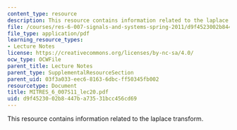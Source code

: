 ```yaml
---
content_type: resource
description: This resource contains information related to the laplace transform.
file: /courses/res-6-007-signals-and-systems-spring-2011/d9f4523002b8447ba73531bcc456cd69_MITRES_6_007S11_lec20.pdf
file_type: application/pdf
learning_resource_types:
- Lecture Notes
license: https://creativecommons.org/licenses/by-nc-sa/4.0/
ocw_type: OCWFile
parent_title: Lecture Notes
parent_type: SupplementalResourceSection
parent_uid: 03f3a033-eec6-8163-6dbc-ff50345fb002
resourcetype: Document
title: MITRES_6_007S11_lec20.pdf
uid: d9f45230-02b8-447b-a735-31bcc456cd69
---
```

This resource contains information related to the laplace transform.